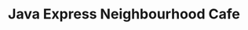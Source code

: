 ---
title: "Java Express Neighbourhood Cafe"
url: /vancouver/java-express-neighbourhood-cafe/
shop: coffee
---